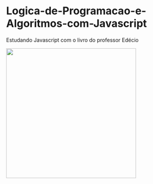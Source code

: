 # Logica-de-Programacao-e-Algoritmos-com-Javascript
<p>Estudando Javascript com o livro do professor Edécio</p>
<img src="https://github.com/user-attachments/assets/10de50cc-ca2a-489e-825a-25fc358d5e4a" width="350px">
